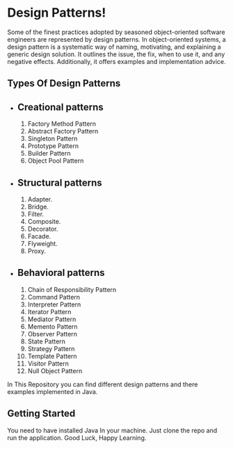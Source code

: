 # Design Patterns!

Some of the finest practices adopted by seasoned object-oriented software engineers are represented by design patterns. In object-oriented systems, a design pattern is a systematic way of naming, motivating, and explaining a generic design solution. It outlines the issue, the fix, when to use it, and any negative effects. Additionally, it offers examples and implementation advice.


## Types Of Design Patterns

-   **Creational patterns**
	-  
    1.  Factory Method Pattern
    2.  Abstract Factory Pattern
    3.  Singleton Pattern
    4.  Prototype Pattern
    5.  Builder Pattern
    6.  Object Pool Pattern
    
-   **Structural patterns** 
	-  
     1.  Adapter.
     2.  Bridge.
     3.  Filter.
     4.  Composite.
     5.  Decorator.
     6.  Facade.
     7.  Flyweight.
     8.  Proxy.
     
-   **Behavioral patterns**
	-  
	  1.  Chain of Responsibility Pattern
	  2.  Command Pattern
	  3.  Interpreter Pattern
	  4.  Iterator Pattern
	  5.  Mediator Pattern
	  6.  Memento Pattern
	  7.  Observer Pattern
	  8.  State Pattern
	  9.  Strategy Pattern
	 10.  Template Pattern
	 11.  Visitor Pattern
	 12.  Null Object Pattern
	

In This Repository you can find different  design patterns and there examples implemented in Java.

## Getting Started

You need to have installed Java In your machine. Just clone the repo and run the application. Good Luck, Happy Learning.
